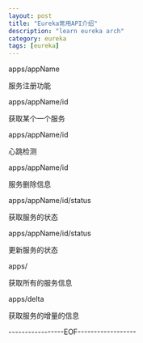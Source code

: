 ```yaml
---
layout: post
title: "Eureka常用API介绍"
description: "learn eureka arch"
category: eureka
tags: [eureka]
---
```


apps/appName

服务注册功能

apps/appName/id

获取某个一个服务

apps/appName/id

心跳检测

apps/appName/id

服务删除信息

apps/appName/id/status

获取服务的状态

apps/appName/id/status

更新服务的状态

apps/

获取所有的服务信息

apps/delta

获取服务的增量的信息

-----------------EOF------------------





















 









    







    


    




    



    
























    



    